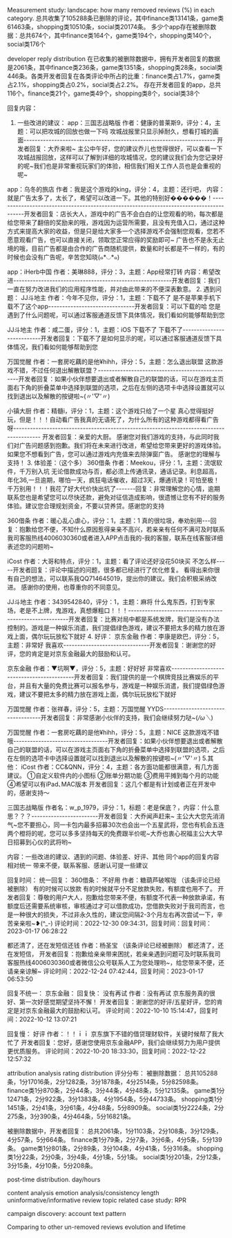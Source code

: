 Measurement study:
landscape: 
how many removed reviews (%) in each category.
总共收集了105288条已删除的评论，其中finance类13141条，game类61463条，shopping类10510条，social类20174条。
多少个app存在被删除数据：总共674个，其中finance类164个，game类194个，shopping类140个，social类176个

developer reply distribution
在已收集的被删除数据中，拥有开发者回复的数据是2061条，其中finance类236条，game类1351条，shopping类28条，social类446条。各类开发者回复在各类评论中所占的比重：finance类占1.7%，game类占2.1%，shopping类占0.2%，social类占2.2%。
存在开发者回复的app，总共116个。finance类21个，game类49个，shopping类8个，social类38个

回复内容：
1. 一些改进的建议：
app：三国志战略版
作者：健康的普莱斯9，评分：4，主题：可以把攻城的回放也做一下吗
攻城战报里只显示掉耐久，想看打城的画面--------------------------------------------------------------------- 开发者回复：大乔来啦~
主公中午好，您的建议乔儿也觉得很好，可以查看一下攻城战报回放，这样可以了解到详细的攻城情况，您的建议我们会为您记录好的呢~我们也是非常重视玩家们的体验，相信我们相关工作人员也是会重视的呢~

app：乌冬的旅店
作者：我是这个游戏的king，评分：4，主题：还行吧，
内容：就是广告太多了，太长了，希望可以改进一下。其他的特别好������！----------------------------------------------------------------------------------------开发者回复：店长大人，游戏中的广告不会白白的让您观看的哟，每次都是给您带来了翻倍的奖励来的哦，游戏因为运营所需要，且没有充值入口，通过这种方式来提高大家的收益，但是只是给大家多一个选择游戏不会强制您观看，您若不愿意观看广告，也可以直接关闭，领取您正常应得的奖励即可~
广告也不是永无止境的哦，目前广告都是由合作的广告商随机提供，数量和时长都是不一样的，有的时候也会没有广告呢，辛苦您知晓(๑*◡*๑)

app：iHerb中国
作者：美琳888，评分：3，主题：App经常打转
内容：希望改进---------------------------------------------------------开发者回复：我们一直在努力改进我们的应用程序性能，并对由此带来的不便深表歉意。
2. 遇到问题：
JJ斗地主
作者：今年不见你，评分：1，主题：下载不了
是不是苹果手机下载不了这个app-------------------------------开发者回复：可以下载的哈  您是遇到了什么问题呢，可以通过客服通道反馈下具体情况，我们看如何能够帮助到您
 
JJ斗地主
作者：咸二蛋，评分：1，主题：iOS 下载不了
下载不了---------------------------开发者回复：下载不了是如何显示的呢，可以通过客服通道反馈下具体情况，我们看如何能够帮助到您
 
万国觉醒
作者：一套房吃藕的是他¥hihh，评分：5，主题：怎么退出联盟
这款游戏不错，不过任何退出解散联盟？-------------------------------------------------开发者回复：如果小伙伴想要退出或者解散自己的联盟的话，可以在游戏主页面右下角的折叠菜单中选择到联盟的选项，之后在左侧的选项卡中选择设置就可以找到退出以及解散的按键啦~(〃\'▽\'〃)
 
小镇大厨
作者：精髓i，评分：1，主题：这个游戏只给了一个星
真心觉得挺好玩，但是！！！自动看广告我真的无语死了，为什么所有的这种游戏都得看广告呀----------------------------------------------------------------------------------------
 开发者回复：亲爱的大厨。
感谢您对我们游戏的支持，与此同时我们对广告问题感到抱歉。我们将在未来进行改进，希望给您带来更好的游戏体验。如果您不想看到广告，您可以通过游戏内充值来去除弹窗广告。
感谢您的理解与支持！
3. 体验差：（这个多）
360借条
作者：Meekou，评分：1，主题：流氓软件，千万别入坑
无论借款成功与否，都必须上传通讯录，通话记录。利息超高，年化36,一旦逾期，哪怕一天，疯狂电话催收，超过3天，爆通讯录！可怕至极！千万别用！！！我花了好大代价快出坑了-------回复：非常理解您的心情，逾期联系您也是希望您可以尽快还款，避免对征信造成影响，很遗憾让您有不好的服务体验。建议您合理规划资金，不要以贷养贷。感谢您的支持
 
360借条
作者：暖心乱心虐心，评分：1，主题：1
真的很垃圾，奉劝别用---回复：抱歉给您不便，不知什么原因惹得亲亲不高兴，若亲亲有任何不满可及时联系我司客服热线4006030360或者进入APP点击我的-我的客服，联系在线客服详细表述您的问题哟~
 
iCost
作者：大哥和特点，评分：1，主题：看了评论还好没花50块买
不怎么样-----开发者回复：评论中描述的问题，很多都已经进行了优化修复。
看得出来你很有自己的想法，可以联系我QQ714645019，提出你的建议。我们会积极采纳改进。
感谢你的使用，也尊重你的不同意见。
 
JJ斗地主
作者：3439542840，评分：1，主题：麻将
什么鬼东西，打到专家场，老是不上牌，鬼游戏，真想爆粗口！！！--------------------------------------------------------开发者回复：比赛对局中都是系统发牌，我们是没有办法控制的。游戏是一种娱乐消遣，我们提倡绿色游戏，建议不要把太多的精力放在游戏上面，偶尔玩玩放松下就好
4. 好评：
京东金融
作者：李康是欧巴，评分：5，主题：非常好
我喜欢-------------------------------开发者回复：谢谢您的好评，您的肯定是对京东金融最大的鼓励和认可。

京东金融
作者：▼坑啊▼，评分：5，主题：好好好
非常喜欢-------------------------------------------开发者回复：我们提供的是一个棋牌竞技比赛娱乐的平台，并且有大量的免费比赛可以报名参与，游戏是一种娱乐消遣，我们提倡绿色游戏，建议不要把太多的精力放在游戏上面，偶尔玩玩放松下就好
 
万国觉醒
作者：张祥春，评分：5，主题：万国觉醒
YYDS----------------------------------开发者回复：非常感谢小伙伴的支持，我们会继续努力哒~(*/ω＼*)
 
万国觉醒
作者：一套房吃藕的是他¥hihh，评分：5，主题：NICE
这款游戏不错哦----------------------------------开发者回复：如果小伙伴想要退出或者解散自己的联盟的话，可以在游戏主页面右下角的折叠菜单中选择到联盟的选项，之后在左侧的选项卡中选择设置就可以找到退出以及解散的按键啦~(〃\'▽\'〃)
5.其他：
iCost
作者：CC&QNN，评分：4，主题：各方面功能都很满意，有几方面建议。
①自定义软件内的小图标 ②账单分期功能 ③费用平摊到每个月的功能④希望可以有iPad､MAC版本
开发者回复：这几个都是有计划或者正在开发中的，感谢支持～

三国志战略版
作者名：w_p_1979，评分：1，标题：老是保底？，内容：什么意思？？？------------------------开发者回复：大乔闻声赶来~
主公大大您先消消气~您不要担心，同一卡包内最多招募30次也会出一个五星武将，您也有机会五连两个橙将的呢，您可以多多坚持每天的免费跟半价呢~大乔也衷心祝福主公大大早日招募到心仪的武将哟~

内容：一些改进的建议、遇到的问题、体验差、好评、其他
同个app的回复内容相对统一           带来不便，联系客服、感谢认可提一些建议

回复时间：
统一回复：
360借条：
不好用 作者：糖葫芦破喉咙 （该条评论已经被删除）
有的时候可以放款 有的时候就平分不足放款失败，有额度也用不了。
开发者回复：尊敬的用户大人，抱歉给您带来不便，有额度不代表一种放款承诺，有额度后还需要系统审核，审核通过才可以借款成功，您借款失败对于我司而言，也是一种很大的损失，不过非永久性的，建议您间隔2-3个月左右再次尝试一下，辛苦亲亲啦~❥(^_-)
评论时间：2022-12-30 09:34:31，回复时间：回复时间：2023-01-17 06:28:22
 
都还清了，还在发短信还钱 作者：杨圣宝 （该条评论已经被删除）
都还清了，还在发短信，
开发者回复：抱歉给亲亲带来困扰，若亲亲遇到问题可及时联系我司客服热线4006030360或者微信公众号联系人工为您处理哟~，给您带来不便，还请亲亲谅解~
评论时间：2022-12-24 07:42:44，回复时间：2023-01-17 06:53:50
 
回复不统一：
京东金融：
回复快：
没有再试 作者：没有再试
京东服务真的很好、第一次好感觉期望坚持不懈！
开发者回复：谢谢您的好评/五星好评，您的肯定是对京东金融最大的鼓励和认可。
评论时间：2022-10-10 15:14:47，回复时间：2022-10-12 13:07:21
 
回复慢：
好评 作者：！！ｉｉ
京东旗下不错的借贷理财软件，关键时候帮了我大忙了
开发者回复：您好，感谢您使用京东金融APP，我们会继续努力为用户提供更优质服务。
评论时间：2022-10-20 18:33:30，回复时间：2022-12-22 12:57:32





attribution analysis
rating distribution
评分分布：
被删除数据：
总共105288条，1分17016条，2分1282条，3分1878条，4分2514条，5分82598条。
finance类1分870条，2分44条，3分44条，4分48条，5分12135条。
game类1分12471条，2分922条，3分1383条，4分1954条，5分44733条。
shopping类1分1451条，2分41条，3分61条，4分48条，5分8909条。
social类1分2224条，2分275条，3分390条，4分464条，5分16821条。
 
被删除数据中，开发者回复：
总共2061条，1分1103条，2分108条，3分129条，4分57条，5分664条。
finance类1分79条，2分7条，3分6条，4分5条，5分139条。
game类1分801条，2分89条，3分104条，4分41条，5分316条。
shopping类1分22条，2分0条，3分4条，4分1条，5分1条。
social类1分201条，2分12条，3分15条，4分10条，5分208条。


post-time distribution. day/hours

content analysis
emotion analysis/consistency
length 
uninformative/informative review
topic related
case study: RPR

campaign discovery:
account
text pattern

Comparing to other un-removed reviews
evolution and lifetime
